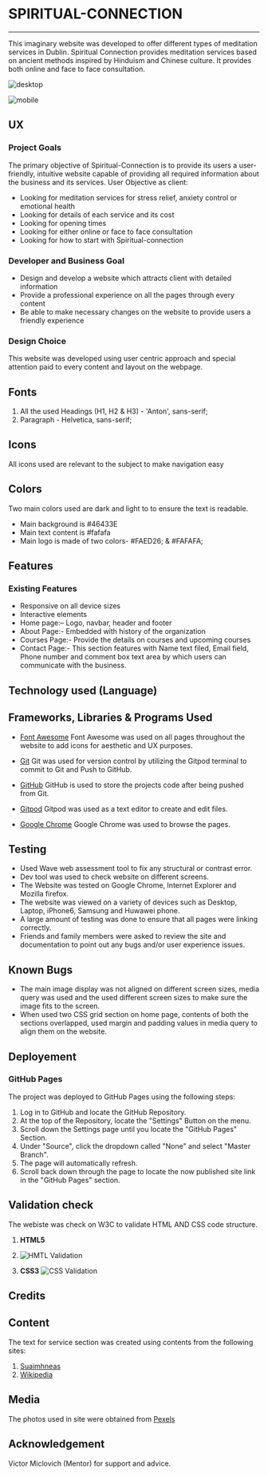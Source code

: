 # SPIRITUAL-CONNECTION
______________
This imaginary website was developed to offer different types of meditation services in Dublin. Spiritual Connection provides meditation services based on ancient methods inspired by Hinduism and Chinese culture. It provides both online and face to face consultation.

![desktop](https://user-images.githubusercontent.com/93731898/144644952-04588572-5143-47d2-8d02-9fd8d21af660.PNG)

![mobile](https://user-images.githubusercontent.com/93731898/145613156-6cbb80fe-827e-48d5-aa01-70e261473a12.PNG)


## UX

### Project Goals
The primary objective of Spiritual-Connection is to provide its users a user-friendly, intuitive website capable of providing all required information about the business and its services.
User Objective as client:
* Looking for meditation services for stress relief, anxiety control or emotional health
* Looking for details of each service and its cost
* Looking for opening times
* Looking for either online or face to face consultation
* Looking for how to start with Spiritual-connection

### Developer and Business Goal
* Design and develop a website which attracts client with detailed information
* Provide a professional experience on all the pages through every content
* Be able to make necessary changes on the website to provide users a friendly experience

### Design Choice
This website was developed using user centric approach and special attention paid to every content and layout on the webpage.

## Fonts
1. All the used Headings (H1, H2 & H3) - 'Anton', sans-serif;
2. Paragraph - Helvetica, sans-serif;

## Icons
All icons used are relevant to the subject to make navigation easy

## Colors
Two main colors used are dark and light to to ensure the text is readable.
 * Main background is #46433E
 * Main text content is #fafafa
 * Main logo is made of two colors- #FAED26; & #FAFAFA;

## Features

### Existing Features
* Responsive on all device sizes
* Interactive elements
* Home page:– Logo, navbar, header and footer
* About Page:- Embedded with history of the organization
* Courses Page:- Provide the details on courses and upcoming courses
* Contact Page:- This section features with Name text filed, Email field, Phone number and comment box text area by which users can communicate with the business. 

## Technology used (Language)

## Frameworks, Libraries & Programs Used

* [Font Awesome](https://fontawesome.com/)
Font Awesome was used on all pages throughout the website to add icons for aesthetic and UX purposes.

* [Git](https://git-scm.com/)
Git was used for version control by utilizing the Gitpod terminal to commit to Git and Push to GitHub.

* [GitHub](https://github.com/)
GitHub is used to store the projects code after being pushed from Git.

* [Gitpod](https://www.gitpod.io/)
Gitpod was used as a text editor to create and edit files.

* [Google Chrome](https://www.google.com/)
Google Chrome was used to browse the pages.

## Testing

* Used Wave web assessment tool to fix any structural or contrast error.
* Dev tool was used to check website on different screens.
* The Website was tested on Google Chrome, Internet Explorer and Mozilla firefox.
* The website was viewed on a variety of devices such as Desktop, Laptop, iPhone6, Samsung and Huwawei phone.
* A large amount of testing was done to ensure that all pages were linking correctly.
* Friends and family members were asked to review the site and documentation to point out any bugs and/or user experience issues.

## Known Bugs

* The main image display was not aligned on different screen sizes, media query was used and the used different screen sizes to make sure the image fits to the screen.
* When used two CSS grid section on home page, contents of both the sections overlapped, used margin and padding values in media query to align them on the website.

## Deployement

### GitHub Pages
The project was deployed to GitHub Pages using the following steps:
1.	Log in to GitHub and locate the GitHub Repository.
2.	At the top of the Repository, locate the "Settings" Button on the menu.
3.	Scroll down the Settings page until you locate the "GitHub Pages" Section.
4.	Under "Source", click the dropdown called "None" and select "Master Branch".
5.	The page will automatically refresh.
6.	Scroll back down through the page to locate the now published site link in the "GitHub Pages" section.

## Validation check
The webiste was check on W3C to validate HTML AND CSS code structure.
1. **HTML5**
2. ![HMTL Validation](https://user-images.githubusercontent.com/93731898/145388306-4170d1ba-00ff-48bb-86ae-edb0fea620bf.PNG)

2. **CSS3**
![CSS Validation](https://user-images.githubusercontent.com/93731898/145388334-64e5c6cc-a84e-4c71-b19f-3cdf7bed72f3.PNG)

## Credits

## Content
The text for service section was created using contents from the following sites:
1. 	[Suaimhneas](https://cbt-therapy-mindfulness.ie/mindfulness-for-depression/)
2.  [Wikipedia](https://www.wikipedia.org/)

## Media
The photos used in site were obtained from [Pexels](https://www.pexels.com/)

## Acknowledgement
Victor Miclovich (Mentor) for support and advice.
